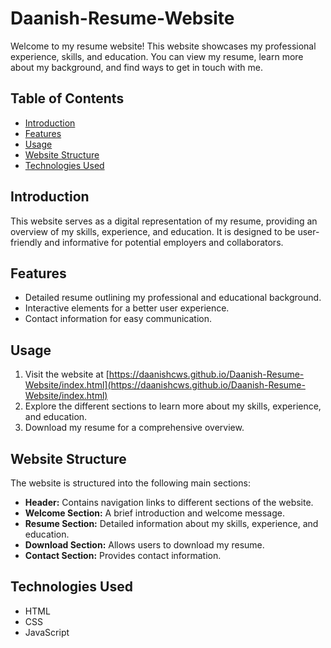 # Daanish-Resume-Website
Welcome to my resume website! This website showcases my professional experience, skills, and education. You can view my resume, learn more about my background, and find ways to get in touch with me.

## Table of Contents

- [Introduction](#introduction)
- [Features](#features)
- [Usage](#usage)
- [Website Structure](#website-structure)
- [Technologies Used](#technologies-used)

## Introduction

This website serves as a digital representation of my resume, providing an overview of my skills, experience, and education. It is designed to be user-friendly and informative for potential employers and collaborators.

## Features

- Detailed resume outlining my professional and educational background.
- Interactive elements for a better user experience.
- Contact information for easy communication.

## Usage

1. Visit the website at [https://daanishcws.github.io/Daanish-Resume-Website/index.html](https://daanishcws.github.io/Daanish-Resume-Website/index.html)
2. Explore the different sections to learn more about my skills, experience, and education.
3. Download my resume for a comprehensive overview.

## Website Structure

The website is structured into the following main sections:

- **Header:** Contains navigation links to different sections of the website.
- **Welcome Section:** A brief introduction and welcome message.
- **Resume Section:** Detailed information about my skills, experience, and education.
- **Download Section:** Allows users to download my resume.
- **Contact Section:** Provides contact information.

## Technologies Used

- HTML
- CSS
- JavaScript

